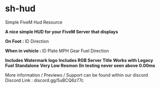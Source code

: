 # sh-hud
Simple FiveM Hud Resource

**A nice simple HUD for your FiveM Server that displays**

**On Foot :**
ID 
Direction 

**When in vehicle :** 
ID 
Plate
MPH
Gear
Fuel 
Direction

**Includes Watermark logo**
**Includes RGB Server Title**
**Works with Legacy Fuel**
**Standalone**
**Very Low Resmon (In testing never seen above 0.00ms**

More information / Previews / Support can be found within our discord 
Discord Link : discord.gg/5uBCQ6z77c
